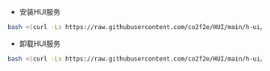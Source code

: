 * 安装HUI服务
```bash
bash <(curl -Ls https://raw.githubusercontent.com/co2f2e/HUI/main/h-ui/install_hui.sh)
```

* 卸载HUI服务
```bash
bash <(curl -Ls https://raw.githubusercontent.com/co2f2e/HUI/main/h-ui/uninstall_hui.sh)
```

